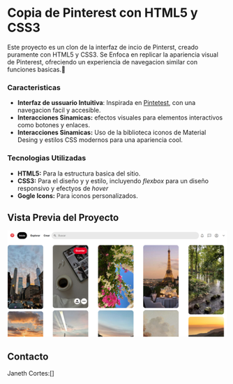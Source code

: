 # Copia de Pinterest con HTML5 y CSS3

Este proyecto es un clon de la interfaz de incio de Pinterst, creado puramente con HTML5 y CSS3. Se Enfoca en replicar la apariencia visual de Pinterest, ofreciendo un experiencia de navegacion similar con funciones basicas.🥇

### Caracteristicas
+ **Interfaz de ussuario Intuitiva**: Inspirada en [Pintetest](https://www.pinterest.es/), con una navegacion facil y accesible.
+ **Interacciones Sinamicas:** efectos visuales para elementos interactivos como botones y enlaces.
+ **Interacciones Sinamicas:** Uso de la biblioteca iconos de Material Desing y estilos CSS modernos para una apariencia cool.

### Tecnologias Utilizadas
+ **HTML5:** Para la estructura basica del sitio.
+ **CSS3:** Para el diseño y y estilo, incluyendo _flexbox_ para un diseño responsivo y efectyos de _hover_
+ **Gogle Icons:** Para iconos personalizados.

## Vista Previa del Proyecto
![Demo](/Imagenes/vistaprevia.png)

## Contacto
Janeth Cortes:[]

